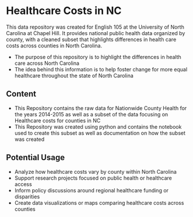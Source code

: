 # Healthcare Costs in NC
 This data repository was created for English 105 at the University of North Carolina at Chapel Hill. It provides national public health data organized by county, with a cleaned subset that highlights differences in health care costs across counties in North Carolina. 

* The purpose of this repository is to highlight the differences in health care across North Carolina
* The idea behind this information is to help foster change for more equal healthcare throughout the state of North Carolina
## Content
* This Repository contains the raw data for Nationwide County Health for the years 2014-2015 as well as a subset of the data focusing on Healthcare costs for counties in NC
* This Repository was created using python and contains the notebook used to create this subset as well as documentation on how the subset was created
## Potential Usage
* Analyze how healthcare costs vary by county within North Carolina
* Support research projects focused on public health or healthcare access
* Inform policy discussions around regional healthcare funding or disparities
* Create data visualizations or maps comparing healthcare costs across counties
